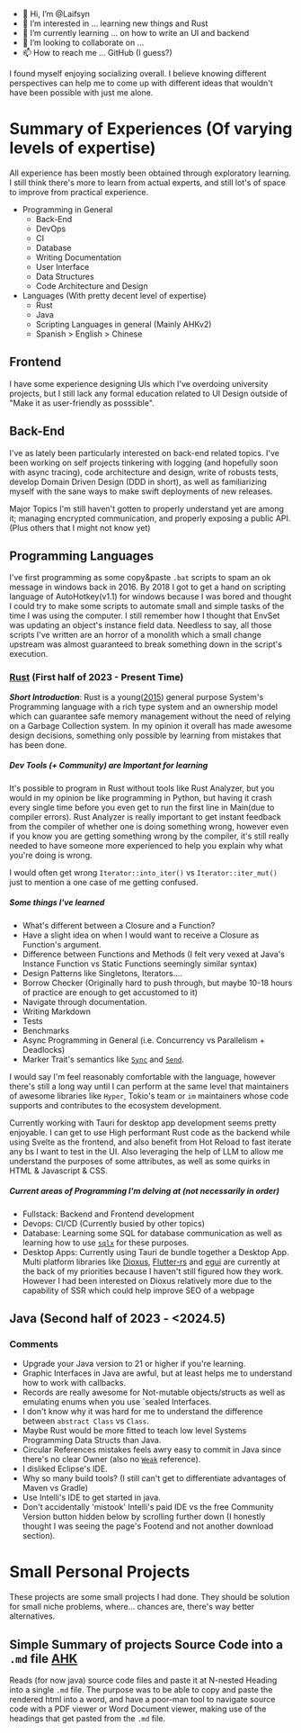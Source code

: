 - 👋 Hi, I’m @Laifsyn
- 👀 I’m interested in ... learning new things and Rust
- 🌱 I’m currently learning ... on how to write an UI and backend
- 💞️ I’m looking to collaborate on ... 
- 📫 How to reach me ... GitHub (I guess?)

I found myself enjoying socializing overall. I believe knowing different perspectives can help me to 
come up with different ideas that wouldn't have been possible with just me alone.

# Summary of Experiences (Of varying levels of expertise)
All experience has been mostly been obtained through exploratory learning. I still think there's more to learn
from actual experts, and still lot's of space to improve from practical experience.
  * Programming in General
    * Back-End
    * DevOps
    * CI
    * Database
    * Writing Documentation
    * User Interface
    * Data Structures
    * Code Architecture and Design
  * Languages (With pretty decent level of expertise)
    * Rust
    * Java
    * Scripting Languages in general (Mainly AHKv2)
    * Spanish > English > Chinese

## Frontend 

I have some experience designing UIs which I've overdoing university projects, but I still lack any formal education related
to UI Design outside of "Make it as user-friendly as posssible".

## Back-End

I've as lately been particularly interested on back-end related topics. I've been working on self projects tinkering with logging 
(and hopefully soon with async tracing), code architecture and design, write of robusts tests, develop Domain Driven Design (DDD in short), 
as well as familiarizing myself with the sane ways to make swift deployments of new releases.

Major Topics I'm still haven't gotten to properly understand yet are among it; managing encrypted communication, and properly exposing a public API. 
(Plus others that I might not know yet)

## Programming Languages

I've first programming as some copy&paste `.bat` scripts to spam an ok message in windows back in 2016. By 2018 I got to get a hand on scripting language of AutoHotkey(v1.1) for windows because I was bored and thought I could try to make some scripts to automate small and simple tasks of the time I was using the computer. I still remember how I thought that EnvSet was updating an object's instance field data. Needless to say, all those scripts I've written are an horror of a monolith which a small change upstream was almost guaranteed to break something down in the script's execution.

### [Rust](https://www.rust-lang.org/) (First half of 2023 - Present Time)
***Short Introduction***: Rust is a young([2015](https://en.wikipedia.org/wiki/Rust_(programming_language) "Stabilized on 2015")) general purpose System's Programming language with a rich type system and an ownership model which can guarantee safe memory management without the need of relying on a Garbage Collection system. In my opinion it overall has made awesome design decisions, something only possible by learning from mistakes that has been done.

##### Dev Tools (+ Community) are Important for learning
It's possible to program in Rust without tools like Rust Analyzer, but you would in my opinion be like programming in Python, but having it crash every single time before you even get to run the first line in Main(due to compiler errors). Rust Analyzer is really important to get instant feedback from the compiler of whether one is doing something wrong, however even if you know you are getting something wrong by the compiler, it's still really needed to have someone more experienced to help you explain why what you're doing is wrong. 

I would often get wrong `Iterator::into_iter()` vs `Iterator::iter_mut()` just to mention a one case of me getting confused.

##### Some things I've learned 
* What's different between a Closure and a Function?
* Have a slight idea on when I would want to receive a Closure as Function's argument.
* Difference between Functions and Methods (I felt very vexed at Java's Instance Function vs Static Functions seemingly similar syntax)
* Design Patterns like Singletons, Iterators....
* Borrow Checker (Originally hard to push through, but maybe 10-18 hours of practice are enough to get accustomed to it)
* Navigate through documentation.
* Writing Markdown
* Tests
* Benchmarks
* Async Programming in General (i.e. Concurrency vs Parallelism + Deadlocks)
* Marker Trait's semantics like [`Sync`](https://doc.rust-lang.org/stable/std/marker/trait.Sync.html "Marker Trait") and [`Send`](https://doc.rust-lang.org/stable/std/marker/trait.Send.html "Marker Traits").

I would say I'm feel reasonably comfortable with the language, however there's still a long way until I can perform at the same level that maintainers of awesome libraries like `Hyper`, Tokio's team or `im`  maintainers whose code supports and contributes to the ecosystem development.

Currently working with Tauri for desktop app development seems pretty enjoyable. I can get to use High performant Rust code as the backend while using Svelte as the frontend, and also benefit from Hot Reload to fast iterate any bs I want to test in the UI. Also leveraging the help of LLM to allow me understand the purposes of some attributes, as well as some quirks in HTML & Javascript & CSS. 
##### Current areas of Programming I'm delving at (not necessarily in order)

* Fullstack: Backend and Frontend development
* Devops: CI/CD (Currently busied by other topics)
* Database: Learning some SQL for database communication as well as learning how to use [`sqlx`](https://github.com/launchbadge/sqlx "Database Library") for these purposes. 
* Desktop Apps: Currently using Tauri de bundle together a Desktop App. Multi platform libraries like [Dioxus](https://dioxuslabs.com/), [Flutter-rs](https://github.com/flutter-rs/flutter-rs) and [egui](https://www.egui.rs/) are currently at the back of my priorities because I haven't still figured how they work. However I had been interested on Dioxus relatively more due to the capability of SSR which could help improve SEO of a webpage

## Java (Second half of 2023 - <2024.5)

### Comments
- Upgrade your Java version to 21 or higher if you're learning. 
- Graphic Interfaces in Java are awful, but at least helps me to understand how to work with callbacks.
- Records are really awesome for Not-mutable objects/structs as well as emulating enums when you use `sealed Interfaces.
- I don't know why it was hard for me to understand the difference between `abstract Class` vs `Class`.
- Maybe Rust would be more fitted to teach low level Systems Programming Data Structs than Java.
- Circular References mistakes feels awry easy to commit in Java since there's no clear Owner (also no [`Weak`](https://doc.rust-lang.org/std/rc/struct.Weak.html "RC Weak Reference") reference).
- I disliked Eclipse's IDE.
- Why so many build tools? (I still can't get to differentiate advantages of Maven vs Gradle)
- Use Intelli's IDE to get started in java.
- Don't accidentally 'mistook' Intelli's paid IDE vs the free Community Version button hidden below by scrolling further down (I honestly thought I was seeing the page's Footend and not another download section).
# Small Personal Projects

These projects are some small projects I had done. They should be solution for small niche problems, where... chances are, there's way better alternatives.

## Simple Summary of projects Source Code into a `.md` file [AHK][1]

Reads (for now java) source code files and paste it at N-nested Heading into a single `.md` file. 
The purpose was to be able to copy and paste the rendered html into a word, and have a poor-man tool to navigate
source code with a PDF viewer or Word Document viewer, making use of the headings that get pasted from the `.md` file.



[1]: /projects/autohotkey/sum_up_source_codes
<!---
Laifsyn/Laifsyn is a ✨ special ✨ repository because its `README.md` (this file) appears on your GitHub profile.
You can click the Preview link to take a look at your changes.
--->
